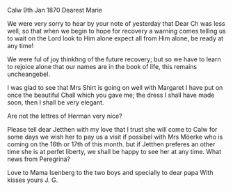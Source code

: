  Calw 9th Jan 1870
Dearest Marie

We were very sorry to hear by your note of yesterday that Dear Ch was less well, so that when we begin to hope for recovery a warning comes telling us to wait on the Lord look to Him alone expect all from Him alone, be ready at any time!

We were ful of joy thinkhng of the future recovery; but so we have to learn to rejoice alone that our names are in the book of life, this remains uncheangebel.

I was glad to see that Mrs Shirt is going on well with Margaret 
I have put on once the beautiful Chall which you gave me; the dress I shall have made soon, then I shall be very elegant.

Are not the lettres of Herman very nice?

Please tell dear Jetthen with my love that I trust she will come to Calw for some days we wish her to pay us a visit if possibel with Mrs Möerke who is coming on the 16th or 17th of this month. but if Jetthen preferes an other time she is at perfet liberty, we shall be happy to see her at any time. What news from Peregrina?

Love to Mama Isenberg to the two boys and specially to dear papa With kisses
 yours J. G.
